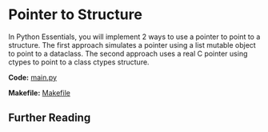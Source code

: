 # Pointer to Structure

In Python Essentials, you will implement 2 ways to use a pointer to point to a structure. The first approach simulates a pointer using a list mutable object to point to a dataclass. The second approach uses a real C pointer using ctypes to point to a class ctypes structure.

**Code:** [main.py](main.py)

**Makefile:** [Makefile](Makefile)

## Further Reading
